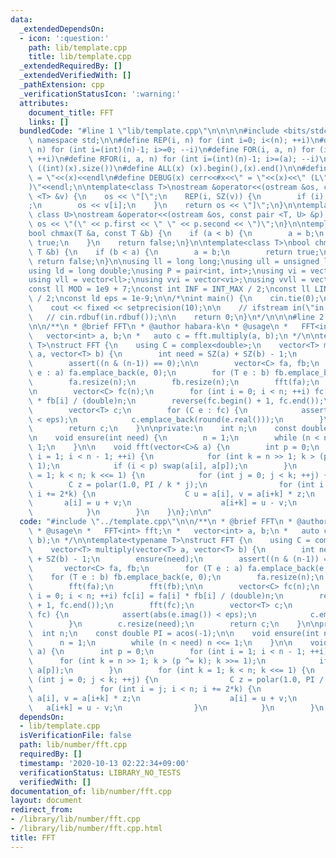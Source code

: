 ```yaml
---
data:
  _extendedDependsOn:
  - icon: ':question:'
    path: lib/template.cpp
    title: lib/template.cpp
  _extendedRequiredBy: []
  _extendedVerifiedWith: []
  _pathExtension: cpp
  _verificationStatusIcon: ':warning:'
  attributes:
    document_title: FFT
    links: []
  bundledCode: "#line 1 \"lib/template.cpp\"\n\n\n\n#include <bits/stdc++.h>\n\nusing\
    \ namespace std;\n\n#define REP(i, n) for (int i=0; i<(n); ++i)\n#define RREP(i,\
    \ n) for (int i=(int)(n)-1; i>=0; --i)\n#define FOR(i, a, n) for (int i=(a); i<(n);\
    \ ++i)\n#define RFOR(i, a, n) for (int i=(int)(n)-1; i>=(a); --i)\n\n#define SZ(x)\
    \ ((int)(x).size())\n#define ALL(x) (x).begin(),(x).end()\n\n#define DUMP(x) cerr<<#x<<\"\
    \ = \"<<(x)<<endl\n#define DEBUG(x) cerr<<#x<<\" = \"<<(x)<<\" (L\"<<__LINE__<<\"\
    )\"<<endl;\n\ntemplate<class T>\nostream &operator<<(ostream &os, const vector\
    \ <T> &v) {\n    os << \"[\";\n    REP(i, SZ(v)) {\n        if (i) os << \", \"\
    ;\n        os << v[i];\n    }\n    return os << \"]\";\n}\n\ntemplate<class T,\
    \ class U>\nostream &operator<<(ostream &os, const pair <T, U> &p) {\n    return\
    \ os << \"(\" << p.first << \" \" << p.second << \")\";\n}\n\ntemplate<class T>\n\
    bool chmax(T &a, const T &b) {\n    if (a < b) {\n        a = b;\n        return\
    \ true;\n    }\n    return false;\n}\n\ntemplate<class T>\nbool chmin(T &a, const\
    \ T &b) {\n    if (b < a) {\n        a = b;\n        return true;\n    }\n   \
    \ return false;\n}\n\nusing ll = long long;\nusing ull = unsigned long long;\n\
    using ld = long double;\nusing P = pair<int, int>;\nusing vi = vector<int>;\n\
    using vll = vector<ll>;\nusing vvi = vector<vi>;\nusing vvll = vector<vll>;\n\n\
    const ll MOD = 1e9 + 7;\nconst int INF = INT_MAX / 2;\nconst ll LINF = LLONG_MAX\
    \ / 2;\nconst ld eps = 1e-9;\n\n/*\nint main() {\n    cin.tie(0);\n    ios::sync_with_stdio(false);\n\
    \    cout << fixed << setprecision(10);\n\n    // ifstream in(\"in.txt\");\n \
    \   // cin.rdbuf(in.rdbuf());\n\n    return 0;\n}\n*/\n\n\n#line 2 \"lib/number/fft.cpp\"\
    \n\n/**\n * @brief FFT\n * @author habara-k\n * @usage\n *   FFT<int> fft;\n *\
    \   vector<int> a, b;\n *   auto c = fft.multiply(a, b);\n */\n\ntemplate<typename\
    \ T>\nstruct FFT {\n    using C = complex<double>;\n    vector<T> multiply(vector<T>\
    \ a, vector<T> b) {\n        int need = SZ(a) + SZ(b) - 1;\n        ensure(need);\n\
    \        assert((n & (n-1)) == 0);\n\n        vector<C> fa, fb;\n        for (T\
    \ e : a) fa.emplace_back(e, 0);\n        for (T e : b) fb.emplace_back(e, 0);\n\
    \        fa.resize(n);\n        fb.resize(n);\n        fft(fa);\n        fft(fb);\n\
    \n        vector<C> fc(n);\n        for (int i = 0; i < n; ++i) fc[i] = fa[i]\
    \ * fb[i] / (double)n;\n        reverse(fc.begin() + 1, fc.end());\n        fft(fc);\n\
    \        vector<T> c;\n        for (C e : fc) {\n            assert(abs(e.imag())\
    \ < eps);\n            c.emplace_back(round(e.real()));\n        }\n        c.resize(need);\n\
    \        return c;\n    }\n\nprivate:\n    int n;\n    const double PI = acos(-1);\n\
    \n    void ensure(int need) {\n        n = 1;\n        while (n < need) n <<=\
    \ 1;\n    }\n\n    void fft(vector<C>& a) {\n        int p = 0;\n        for (int\
    \ i = 1; i < n - 1; ++i) {\n            for (int k = n >> 1; k > (p ^= k); k >>=\
    \ 1);\n            if (i < p) swap(a[i], a[p]);\n        }\n        for (int k\
    \ = 1; k < n; k <<= 1) {\n            for (int j = 0; j < k; ++j) {\n        \
    \        C z = polar(1.0, PI / k * j);\n                for (int i = j; i < n;\
    \ i += 2*k) {\n                    C u = a[i], v = a[i+k] * z;\n             \
    \       a[i] = u + v;\n                    a[i+k] = u - v;\n                }\n\
    \            }\n        }\n    }\n};\n\n"
  code: "#include \"../template.cpp\"\n\n/**\n * @brief FFT\n * @author habara-k\n\
    \ * @usage\n *   FFT<int> fft;\n *   vector<int> a, b;\n *   auto c = fft.multiply(a,\
    \ b);\n */\n\ntemplate<typename T>\nstruct FFT {\n    using C = complex<double>;\n\
    \    vector<T> multiply(vector<T> a, vector<T> b) {\n        int need = SZ(a)\
    \ + SZ(b) - 1;\n        ensure(need);\n        assert((n & (n-1)) == 0);\n\n \
    \       vector<C> fa, fb;\n        for (T e : a) fa.emplace_back(e, 0);\n    \
    \    for (T e : b) fb.emplace_back(e, 0);\n        fa.resize(n);\n        fb.resize(n);\n\
    \        fft(fa);\n        fft(fb);\n\n        vector<C> fc(n);\n        for (int\
    \ i = 0; i < n; ++i) fc[i] = fa[i] * fb[i] / (double)n;\n        reverse(fc.begin()\
    \ + 1, fc.end());\n        fft(fc);\n        vector<T> c;\n        for (C e :\
    \ fc) {\n            assert(abs(e.imag()) < eps);\n            c.emplace_back(round(e.real()));\n\
    \        }\n        c.resize(need);\n        return c;\n    }\n\nprivate:\n  \
    \  int n;\n    const double PI = acos(-1);\n\n    void ensure(int need) {\n  \
    \      n = 1;\n        while (n < need) n <<= 1;\n    }\n\n    void fft(vector<C>&\
    \ a) {\n        int p = 0;\n        for (int i = 1; i < n - 1; ++i) {\n      \
    \      for (int k = n >> 1; k > (p ^= k); k >>= 1);\n            if (i < p) swap(a[i],\
    \ a[p]);\n        }\n        for (int k = 1; k < n; k <<= 1) {\n            for\
    \ (int j = 0; j < k; ++j) {\n                C z = polar(1.0, PI / k * j);\n \
    \               for (int i = j; i < n; i += 2*k) {\n                    C u =\
    \ a[i], v = a[i+k] * z;\n                    a[i] = u + v;\n                 \
    \   a[i+k] = u - v;\n                }\n            }\n        }\n    }\n};\n\n"
  dependsOn:
  - lib/template.cpp
  isVerificationFile: false
  path: lib/number/fft.cpp
  requiredBy: []
  timestamp: '2020-10-13 02:22:34+09:00'
  verificationStatus: LIBRARY_NO_TESTS
  verifiedWith: []
documentation_of: lib/number/fft.cpp
layout: document
redirect_from:
- /library/lib/number/fft.cpp
- /library/lib/number/fft.cpp.html
title: FFT
---
```

